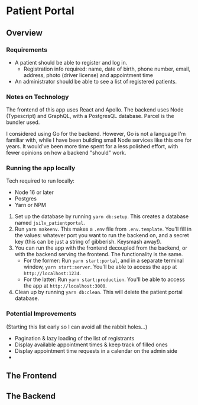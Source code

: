 # Patient Portal

## Overview


### Requirements

- A patient should be able to register and log in.
  - Registration info required: name, date of birth, phone number, email, address, photo (driver license) and appointment time
- An administrator should be able to see a list of registered patients.

### Notes on Technology

The frontend of this app uses React and Apollo. The backend uses Node (Typescript) and GraphQL, with a PostgresQL database. Parcel is the bundler used.

I considered using Go for the backend. However, Go is not a language I'm familiar with, while I have been building small Node services like this one for years. It would've been more time spent for a less polished effort, with fewer opinions on how a backend "should" work.

### Running the app locally

Tech required to run locally:
- Node 16 or later
- Postgres
- Yarn or NPM

1. Set up the database by running `yarn db:setup`. This creates a database named `jsilv_patientportal`.
2. Run `yarn makeenv`. This makes a `.env` file from `.env.template`. You'll fill in the values: whatever port you want to run the backend on, and a secret key (this can be just a string of gibberish. Keysmash away!).
3. You can run the app with the frontend decoupled from the backend, or with the backend serving the frontend. The functionality is the same.
    - For the former: Run `yarn start:portal`, and in a separate terminal window, `yarn start:server`. You'll be able to access the app at `http://localhost:1234`.
    - For the latter: Run `yarn start:production`. You'll be able to access the app at `http://localhost:3000`.
4. Clean up by running `yarn db:clean`. This will delete the patient portal database.


### Potential Improvements

(Starting this list early so I can avoid all the rabbit holes...)

- Pagination & lazy loading of the list of registrants
- Display available appointment times & keep track of filled ones
- Display appointment time requests in a calendar on the admin side
- 

## The Frontend



## The Backend


